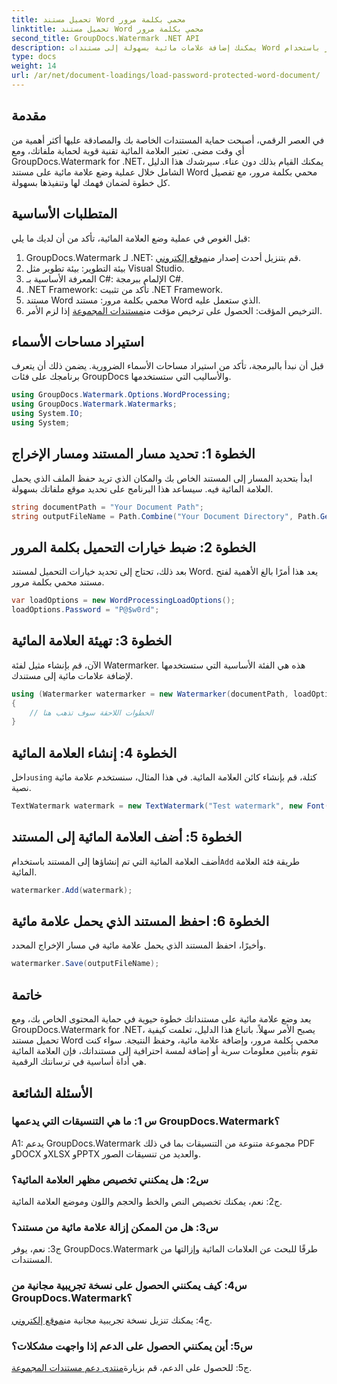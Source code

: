 ```yaml
---
title: تحميل مستند Word محمي بكلمة مرور
linktitle: تحميل مستند Word محمي بكلمة مرور
second_title: GroupDocs.Watermark .NET API
description: يمكنك إضافة علامات مائية بسهولة إلى مستندات Word المحمية بكلمة مرور باستخدام GroupDocs.Watermark لـ .NET من خلال دليلنا الشامل خطوة بخطوة.
type: docs
weight: 14
url: /ar/net/document-loadings/load-password-protected-word-document/
---
```

## مقدمة
في العصر الرقمي، أصبحت حماية المستندات الخاصة بك والمصادقة عليها أكثر أهمية من أي وقت مضى. تعتبر العلامة المائية تقنية قوية لحماية ملفاتك، ومع GroupDocs.Watermark for .NET، يمكنك القيام بذلك دون عناء. سيرشدك هذا الدليل الشامل خلال عملية وضع علامة مائية على مستند Word محمي بكلمة مرور، مع تفصيل كل خطوة لضمان فهمك لها وتنفيذها بسهولة.
## المتطلبات الأساسية
قبل الغوص في عملية وضع العلامة المائية، تأكد من أن لديك ما يلي:
1.  GroupDocs.Watermark لـ .NET: قم بتنزيل أحدث إصدار من[موقع إلكتروني](https://releases.groupdocs.com/Watermark/net/).
2. بيئة التطوير: بيئة تطوير مثل Visual Studio.
3. المعرفة الأساسية بـ C#: الإلمام ببرمجة C#.
4. .NET Framework: تأكد من تثبيت .NET Framework.
5. مستند Word محمي بكلمة مرور: مستند Word الذي ستعمل عليه.
6.  الترخيص المؤقت: الحصول على ترخيص مؤقت من[مستندات المجموعة](https://purchase.groupdocs.com/temporary-license/) إذا لزم الأمر.
## استيراد مساحات الأسماء
قبل أن نبدأ بالبرمجة، تأكد من استيراد مساحات الأسماء الضرورية. يضمن ذلك أن يتعرف برنامجك على فئات GroupDocs والأساليب التي ستستخدمها.
```csharp
using GroupDocs.Watermark.Options.WordProcessing;
using GroupDocs.Watermark.Watermarks;
using System.IO;
using System;
```
## الخطوة 1: تحديد مسار المستند ومسار الإخراج
ابدأ بتحديد المسار إلى المستند الخاص بك والمكان الذي تريد حفظ الملف الذي يحمل العلامة المائية فيه. سيساعد هذا البرنامج على تحديد موقع ملفاتك بسهولة.
```csharp
string documentPath = "Your Document Path";
string outputFileName = Path.Combine("Your Document Directory", Path.GetFileName(documentPath));
```
## الخطوة 2: ضبط خيارات التحميل بكلمة المرور
بعد ذلك، تحتاج إلى تحديد خيارات التحميل لمستند Word. يعد هذا أمرًا بالغ الأهمية لفتح مستند محمي بكلمة مرور.
```csharp
var loadOptions = new WordProcessingLoadOptions();
loadOptions.Password = "P@$w0rd";
```
## الخطوة 3: تهيئة العلامة المائية
الآن، قم بإنشاء مثيل لفئة Watermarker. هذه هي الفئة الأساسية التي ستستخدمها لإضافة علامات مائية إلى مستندك.
```csharp
using (Watermarker watermarker = new Watermarker(documentPath, loadOptions))
{
    // الخطوات اللاحقة سوف تذهب هنا
}
```
## الخطوة 4: إنشاء العلامة المائية
 داخل`using` كتلة، قم بإنشاء كائن العلامة المائية. في هذا المثال، سنستخدم علامة مائية نصية.
```csharp
TextWatermark watermark = new TextWatermark("Test watermark", new Font("Arial", 12));
```
## الخطوة 5: أضف العلامة المائية إلى المستند
أضف العلامة المائية التي تم إنشاؤها إلى المستند باستخدام`Add` طريقة فئة العلامة المائية.
```csharp
watermarker.Add(watermark);
```
## الخطوة 6: احفظ المستند الذي يحمل علامة مائية
وأخيرًا، احفظ المستند الذي يحمل علامة مائية في مسار الإخراج المحدد.
```csharp
watermarker.Save(outputFileName);
```
## خاتمة
يعد وضع علامة مائية على مستنداتك خطوة حيوية في حماية المحتوى الخاص بك، ومع GroupDocs.Watermark for .NET، يصبح الأمر سهلاً. باتباع هذا الدليل، تعلمت كيفية تحميل مستند Word محمي بكلمة مرور، وإضافة علامة مائية، وحفظ النتيجة. سواء كنت تقوم بتأمين معلومات سرية أو إضافة لمسة احترافية إلى مستنداتك، فإن العلامة المائية هي أداة أساسية في ترسانتك الرقمية.
## الأسئلة الشائعة
### س 1: ما هي التنسيقات التي يدعمها GroupDocs.Watermark؟
A1: يدعم GroupDocs.Watermark مجموعة متنوعة من التنسيقات بما في ذلك PDF وDOCX وXLSX وPPTX والعديد من تنسيقات الصور.
### س2: هل يمكنني تخصيص مظهر العلامة المائية؟
ج2: نعم، يمكنك تخصيص النص والخط والحجم واللون وموضع العلامة المائية.
### س3: هل من الممكن إزالة علامة مائية من مستند؟
ج3: نعم، يوفر GroupDocs.Watermark طرقًا للبحث عن العلامات المائية وإزالتها من المستندات.
### س4: كيف يمكنني الحصول على نسخة تجريبية مجانية من GroupDocs.Watermark؟
 ج4: يمكنك تنزيل نسخة تجريبية مجانية من[موقع إلكتروني](https://releases.groupdocs.com/).
### س5: أين يمكنني الحصول على الدعم إذا واجهت مشكلات؟
 ج5: للحصول على الدعم، قم بزيارة[منتدى دعم مستندات المجموعة](https://forum.groupdocs.com/c/watermark/19).